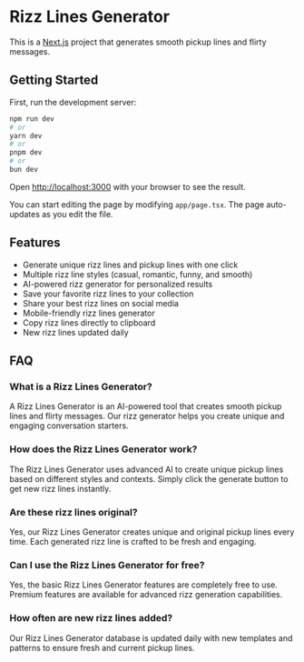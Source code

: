 # Rizz Lines Generator

This is a [Next.js](https://nextjs.org) project that generates smooth pickup lines and flirty messages.

## Getting Started

First, run the development server:

```bash
npm run dev
# or
yarn dev
# or
pnpm dev
# or
bun dev
```

Open [http://localhost:3000](http://localhost:3000) with your browser to see the result.

You can start editing the page by modifying `app/page.tsx`. The page auto-updates as you edit the file.

## Features

- Generate unique rizz lines and pickup lines with one click
- Multiple rizz line styles (casual, romantic, funny, and smooth)
- AI-powered rizz generator for personalized results
- Save your favorite rizz lines to your collection
- Share your best rizz lines on social media
- Mobile-friendly rizz lines generator
- Copy rizz lines directly to clipboard
- New rizz lines updated daily

## FAQ

### What is a Rizz Lines Generator?
A Rizz Lines Generator is an AI-powered tool that creates smooth pickup lines and flirty messages. Our rizz generator helps you create unique and engaging conversation starters.

### How does the Rizz Lines Generator work?
The Rizz Lines Generator uses advanced AI to create unique pickup lines based on different styles and contexts. Simply click the generate button to get new rizz lines instantly.

### Are these rizz lines original?
Yes, our Rizz Lines Generator creates unique and original pickup lines every time. Each generated rizz line is crafted to be fresh and engaging.

### Can I use the Rizz Lines Generator for free?
Yes, the basic Rizz Lines Generator features are completely free to use. Premium features are available for advanced rizz generation capabilities.

### How often are new rizz lines added?
Our Rizz Lines Generator database is updated daily with new templates and patterns to ensure fresh and current pickup lines.